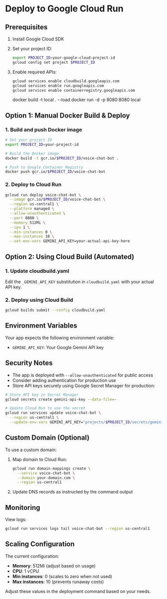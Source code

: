 # Deploy to Google Cloud Run

## Prerequisites

1. Install Google Cloud SDK
2. Set your project ID:
   ```bash
   export PROJECT_ID=your-google-cloud-project-id
   gcloud config set project $PROJECT_ID
   ```
3. Enable required APIs:
   ```bash
   gcloud services enable cloudbuild.googleapis.com
   gcloud services enable run.googleapis.com
   gcloud services enable containerregistry.googleapis.com
   ```

   docker build -t local . --load
   docker run -d -p 8080:8080 local


## Option 1: Manual Docker Build & Deploy

### 1. Build and push Docker image

```bash
# Set your project ID
export PROJECT_ID=your-project-id

# Build the Docker image
docker build -t gcr.io/$PROJECT_ID/voice-chat-bot .

# Push to Google Container Registry
docker push gcr.io/$PROJECT_ID/voice-chat-bot
```

### 2. Deploy to Cloud Run

```bash
gcloud run deploy voice-chat-bot \
  --image gcr.io/$PROJECT_ID/voice-chat-bot \
  --region us-central1 \
  --platform managed \
  --allow-unauthenticated \
  --port 8080 \
  --memory 512Mi \
  --cpu 1 \
  --min-instances 0 \
  --max-instances 10 \
  --set-env-vars GEMINI_API_KEY=your-actual-api-key-here
```

## Option 2: Using Cloud Build (Automated)

### 1. Update cloudbuild.yaml

Edit the `_GEMINI_API_KEY` substitution in `cloudbuild.yaml` with your actual API key.

### 2. Deploy using Cloud Build

```bash
gcloud builds submit --config cloudbuild.yaml
```

## Environment Variables

Your app expects the following environment variable:
- `GEMINI_API_KEY`: Your Google Gemini API key

## Security Notes

- The app is deployed with `--allow-unauthenticated` for public access
- Consider adding authentication for production use
- Store API keys securely using Google Secret Manager for production:

```bash
# Store API key in Secret Manager
gcloud secrets create gemini-api-key --data-file=-

# Update Cloud Run to use the secret
gcloud run services update voice-chat-bot \
  --region us-central1 \
  --update-env-vars GEMINI_API_KEY="projects/$PROJECT_ID/secrets/gemini-api-key/versions/latest"
```

## Custom Domain (Optional)

To use a custom domain:

1. Map domain to Cloud Run:
   ```bash
   gcloud run domain-mappings create \
     --service voice-chat-bot \
     --domain your-domain.com \
     --region us-central1
   ```

2. Update DNS records as instructed by the command output

## Monitoring

View logs:
```bash
gcloud run services logs tail voice-chat-bot --region us-central1
```

## Scaling Configuration

The current configuration:
- **Memory**: 512Mi (adjust based on usage)
- **CPU**: 1 vCPU
- **Min instances**: 0 (scales to zero when not used)
- **Max instances**: 10 (prevents runaway costs)

Adjust these values in the deployment command based on your needs.
